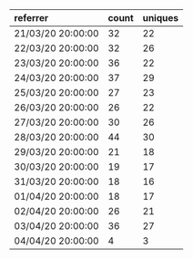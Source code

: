 | referrer          | count | uniques |
| :---------------- | :---- | :------ |
| 21/03/20 20:00:00 | 32    | 22      |
| 22/03/20 20:00:00 | 32    | 26      |
| 23/03/20 20:00:00 | 36    | 22      |
| 24/03/20 20:00:00 | 37    | 29      |
| 25/03/20 20:00:00 | 27    | 23      |
| 26/03/20 20:00:00 | 26    | 22      |
| 27/03/20 20:00:00 | 30    | 26      |
| 28/03/20 20:00:00 | 44    | 30      |
| 29/03/20 20:00:00 | 21    | 18      |
| 30/03/20 20:00:00 | 19    | 17      |
| 31/03/20 20:00:00 | 18    | 16      |
| 01/04/20 20:00:00 | 18    | 17      |
| 02/04/20 20:00:00 | 26    | 21      |
| 03/04/20 20:00:00 | 36    | 27      |
| 04/04/20 20:00:00 | 4     | 3       |